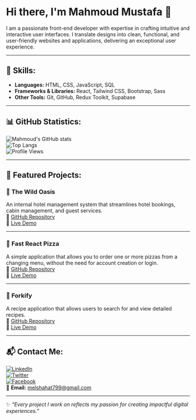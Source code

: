 # Hi there, I'm Mahmoud Mustafa 👋

I am a passionate front-end developer with expertise in crafting intuitive and interactive user interfaces. I translate designs into clean, functional, and user-friendly websites and applications, delivering an exceptional user experience.

---

## 🚀 Skills:
- **Languages:** HTML, CSS, JavaScript, SQL  
- **Frameworks & Libraries:** React, Tailwind CSS, Bootstrap, Sass  
- **Other Tools:** Git, GitHub, Redux Toolkit, Supabase  

---

## 📊 GitHub Statistics:
![Mahmoud's GitHub stats](https://github-readme-stats.vercel.app/api?username=MahmoudMostafa11199&show_icons=true&theme=radical)  
![Top Langs](https://github-readme-stats.vercel.app/api/top-langs/?username=MahmoudMostafa11199&layout=compact&theme=radical)  
![Profile Views](https://komarev.com/ghpvc/?username=MahmoudMostafa11199&color=brightgreen)  

---

## 🌟 Featured Projects:

### 🏨 **The Wild Oasis**  
An internal hotel management system that streamlines hotel bookings, cabin management, and guest services.  
🔗 [GitHub Repository](https://github.com/MahmoudMostafa11199/The-Wild-Oasis)  
🔗 [Live Demo](https://the-wild-oasis-mahmoud.netlify.app/)

---

### 🍕 **Fast React Pizza**  
A simple application that allows you to order one or more pizzas from a changing menu, without the need for account creation or login.  
🔗 [GitHub Repository](https://github.com/MahmoudMostafa11199/fast-react-pizza)  
🔗 [Live Demo](https://fast-react-pizza-mahmoud.netlify.app/)

---

### 🍴 **Forkify**  
A recipe application that allows users to search for and view detailed recipes.  
🔗 [GitHub Repository](https://github.com/MahmoudMostafa11199/Forkify-project-2)  
🔗 [Live Demo](https://forkify-2-mahmoud.netlify.app/)

---

## 📬 Contact Me:

[![LinkedIn](https://img.shields.io/badge/LinkedIn-%230A66C2.svg?style=for-the-badge&logo=linkedin&logoColor=white)](https://www.linkedin.com/in/mahmoud-mustafa-7417b51b1/)  
[![Twitter](https://img.shields.io/badge/Twitter-%231DA1F2.svg?style=for-the-badge&logo=twitter&logoColor=white)](https://x.com/m_elshahat11199)  
[![Facebook](https://img.shields.io/badge/Facebook-%231877F2.svg?style=for-the-badge&logo=facebook&logoColor=white)](https://www.facebook.com/profile.php?id=100008875276412)  
📧 **Email:** [melshahat799@gmail.com](mailto:melshahat799@gmail.com)

---

✨ *“Every project I work on reflects my passion for creating impactful digital experiences.”*
